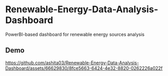 # Renewable-Energy-Data-Analysis-Dashboard
PowerBI-based dashboard for renewable energy sources analysis

## Demo
https://github.com/ashita03/Renewable-Energy-Data-Analysis-Dashboard/assets/66629830/8fce5663-6424-4e32-8820-0262226a022f


